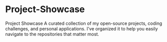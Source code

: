 # Project-Showcase
Project Showcase A curated collection of my open-source projects, coding challenges, and personal applications. I've organized it to help you easily navigate to the repositories that matter most.
